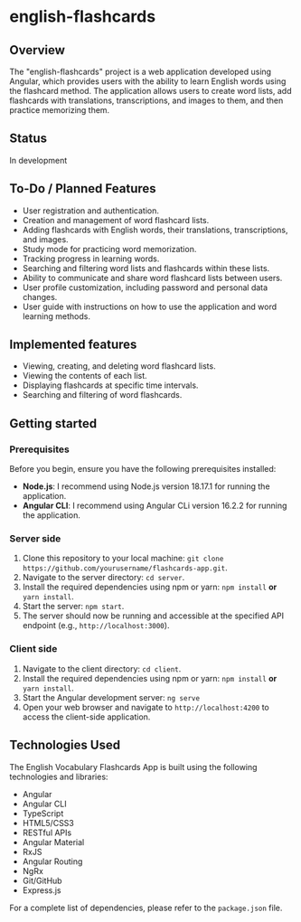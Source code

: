 # english-flashcards

## Overview
The "english-flashcards" project is a web application developed using Angular, which provides users with the ability to learn English words using the flashcard method. The application allows users to create word lists, add flashcards with translations, transcriptions, and images to them, and then practice memorizing them.

## Status
In development

## To-Do / Planned Features
- User registration and authentication.
- Creation and management of word flashcard lists.
- Adding flashcards with English words, their translations, transcriptions, and images.
- Study mode for practicing word memorization.
- Tracking progress in learning words.
- Searching and filtering word lists and flashcards within these lists.
- Ability to communicate and share word flashcard lists between users.
- User profile customization, including password and personal data changes.
- User guide with instructions on how to use the application and word learning methods.

## Implemented features
- Viewing, creating, and deleting word flashcard lists.
- Viewing the contents of each list.
- Displaying flashcards at specific time intervals.
- Searching and filtering of word flashcards.

## Getting started
### Prerequisites

Before you begin, ensure you have the following prerequisites installed:

- **Node.js**: I recommend using Node.js version 18.17.1 for running the application.
- **Angular CLI**: I recommend using Angular CLi version 16.2.2 for running the application.


### Server side
1. Clone this repository to your local machine: `git clone https://github.com/yourusername/flashcards-app.git`.
2. Navigate to the server directory: `cd server`.
3. Install the required dependencies using npm or yarn: `npm install` **or** `yarn install`.
4. Start the server: `npm start`.
5. The server should now be running and accessible at the specified API endpoint (e.g., `http://localhost:3000`).

### Client side
1. Navigate to the client directory: `cd client`.
2. Install the required dependencies using npm or yarn: `npm install` **or** `yarn install`.
3. Start the Angular development server: `ng serve`
4. Open your web browser and navigate to `http://localhost:4200` to access the client-side application.

## Technologies Used

The English Vocabulary Flashcards App is built using the following technologies and libraries:
- Angular
- Angular CLI
- TypeScript
- HTML5/CSS3
- RESTful APIs
- Angular Material
- RxJS
- Angular Routing
- NgRx
- Git/GitHub
- Express.js

For a complete list of dependencies, please refer to the `package.json` file.
